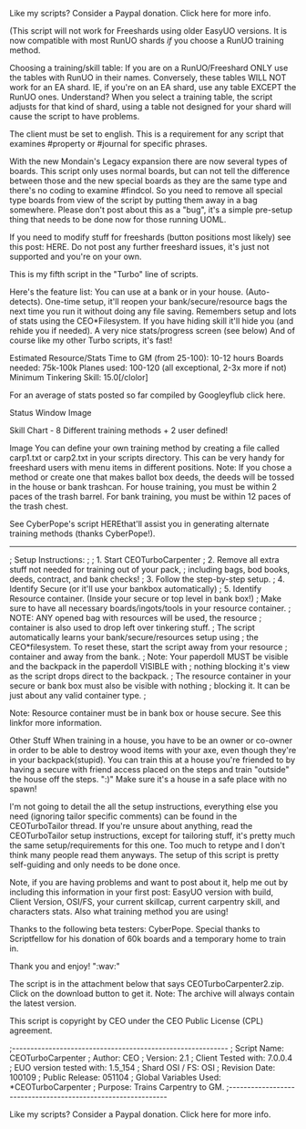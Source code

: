Like my scripts? Consider a Paypal donation. Click here for more info.

(This script will not work for Freeshards using older EasyUO versions. It is now compatible with most RunUO shards *if* you choose a RunUO training method.

Choosing a training/skill table: If you are on a RunUO/Freeshard ONLY use the tables with RunUO in their names. Conversely, these tables WILL NOT work for an EA shard. IE, if you're on an EA shard, use any table EXCEPT the RunUO ones. Understand? When you select a training table, the script adjusts for that kind of shard, using a table not designed for your shard will cause the script to have problems.

The client must be set to english. This is a requirement for any script that examines #property or #journal for specific phrases.

With the new Mondain's Legacy expansion there are now several types of boards. This script only uses normal boards, but can not tell the difference between those and the new special boards as they are the same type and there's no coding to examine #findcol. So you need to remove all special type boards from view of the script by putting them away in a bag somewhere. Please don't post about this as a "bug", it's a simple pre-setup thing that needs to be done now for those running UOML.

If you need to modify stuff for freeshards (button positions most likely) see this post: HERE. Do not post any further freeshard issues, it's just not supported and you're on your own.

This is my fifth script in the "Turbo" line of scripts.

Here's the feature list:
You can use at a bank or in your house. (Auto-detects).
One-time setup, it'll reopen your bank/secure/resource bags the next time you run it without doing any file saving.
Remembers setup and lots of stats using the CEO*Filesystem.
If you have hiding skill it'll hide you (and rehide you if needed).
A very nice stats/progress screen (see below)
And of course like my other Turbo scripts, it's fast!

Estimated Resource/Stats
Time to GM (from 25-100): 10-12 hours
Boards needed: 75k-100k
Planes used: 100-120 (all exceptional, 2-3x more if not)
Minimum Tinkering Skill: 15.0[/clolor]

For an average of stats posted so far compiled by Googleyflub click here.

Status Window
Image

Skill Chart - 8 Different training methods + 2 user defined!

Image
You can define your own training method by creating a file called carp1.txt or carp2.txt in your scripts directory. This can be very handy for freeshard users with menu items in different positions. Note: If you chose a method or create one that makes ballot box deeds, the deeds will be tossed in the house or bank trashcan. For house training, you must be within 2 paces of the trash barrel. For bank training, you must be within 12 paces of the trash chest.

See CyberPope's script HEREthat'll assist you in generating alternate training methods (thanks CyberPope!).

----------------------------
; Setup Instructions:
;
; 1. Start CEOTurboCarpenter
; 2. Remove all extra stuff not needed for training out of your pack,
;     including bags, bod books, deeds, contract, and bank checks!
; 3. Follow the step-by-step setup.
; 4. Identify Secure (or it'll use your bankbox automatically)
; 5. Identify Resource container. (Inside your secure or top level in bank box!)
;               Make sure to have all necessary boards/ingots/tools in your resource container.
;               NOTE: ANY opened bag with resources will be used, the resource
;                               container is also used to drop left over tinkering stuff.
;               The script automatically learns your bank/secure/resources setup using
;               the CEO*filesystem. To reset these, start the script away from your resource
;               container and away from the bank.
; Note: Your paperdoll MUST be visible and the backpack in the paperdoll VISIBLE with
;               nothing blocking it's view as the script drops direct to the backpack.
;               The resource container in your secure or bank box must also be visible with nothing
;               blocking it. It can be just about any valid container type.
;

Note: Resource container must be in bank box or house secure. See this linkfor more information.

Other Stuff
When training in a house, you have to be an owner or co-owner in order to be able to destroy wood items with your axe, even though they're in your backpack(stupid). You can train this at a house you're friended to by having a secure with friend access placed on the steps and train "outside" the house off the steps. \":)\" Make sure it's a house in a safe place with no spawn!

I'm not going to detail the all the setup instructions, everything else you need (ignoring tailor specific comments) can be found in the CEOTurboTailor thread. If you're unsure about anything, read the CEOTurboTailor setup instructions, except for tailoring stuff, it's pretty much the same setup/requirements for this one. Too much to retype and I don't think many people read them anyways. The setup of this script is pretty self-guiding and only needs to be done once.

Note, if you are having problems and want to post about it, help me out by including this information in your first post: EasyUO version with build, Client Version, OSI/FS, your current skillcap, current carpentry skill, and characters stats. Also what training method you are using!

Thanks to the following beta testers:
CyberPope. Special thanks to Scriptfellow for his donation of 60k boards and a temporary home to train in.

Thank you and enjoy!
\":wav:\"

The script is in the attachment below that says CEOTurboCarpenter2.zip. Click on the download button to get it.
Note: The archive will always contain the latest version.

This script is copyright by CEO under the CEO Public License (CPL) agreement.

;-----------------------------------------------------------
; Script Name: CEOTurboCarpenter
; Author: CEO
; Version: 2.1
; Client Tested with: 7.0.0.4
; EUO version tested with: 1.5_154
; Shard OSI / FS: OSI
; Revision Date: 100109
; Public Release: 051104
; Global Variables Used:  *CEOTurboCarpenter
; Purpose: Trains Carpentry to GM.
;-------------------------------------------------------------

Like my scripts? Consider a Paypal donation. Click here for more info.
